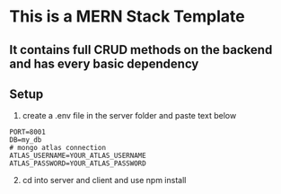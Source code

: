 # This is a MERN Stack Template

## It contains full CRUD methods on the backend and has every basic dependency

## Setup

1. create a .env file in the server folder and paste text below
```
PORT=8001
DB=my_db
# mongo atlas connection
ATLAS_USERNAME=YOUR_ATLAS_USERNAME
ATLAS_PASSWORD=YOUR_ATLAS_PASSWORD
```

2. cd into server and client and use npm install